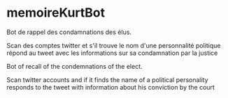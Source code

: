 # memoireKurtBot
Bot de rappel des condamnations des élus.

Scan des comptes twitter et s'il trouve le nom d'une personnalité politique répond au tweet avec les informations sur sa condamnation par la justice


Bot of recall of the condemnations of the elect.

Scan twitter accounts and if it finds the name of a political personality responds to the tweet with information about his conviction by the court
